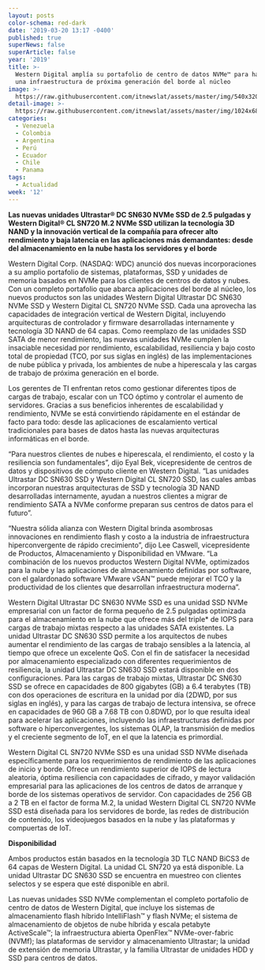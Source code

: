 ```yaml
---
layout: posts
color-schema: red-dark
date: '2019-03-20 13:17 -0400'
published: true
superNews: false
superArticle: false
year: '2019'
title: >-
  Western Digital amplía su portafolio de centro de datos NVMe™ para habilitar
  una infraestructura de próxima generación del borde al núcleo  
image: >-
  https://raw.githubusercontent.com/itnewslat/assets/master/img/540x320/WD-Ultra-630-720-p.jpg
detail-image: >-
  https://raw.githubusercontent.com/itnewslat/assets/master/img/1024x680/WD-Ultra-630-720-g.jpg
categories:
  - Venezuela
  - Colombia
  - Argentina
  - Perú
  - Ecuador
  - Chile
  - Panama
tags:
  - Actualidad
week: '12'
---
```

**Las nuevas unidades Ultrastar® DC SN630 NVMe SSD de 2.5 pulgadas y Western Digital® CL SN720 M.2 NVMe SSD utilizan la tecnología 3D NAND y la innovación vertical de la compañía para ofrecer alto rendimiento y baja latencia en las aplicaciones más demandantes: desde del almacenamiento en la nube hasta los servidores y el borde** 

Western Digital Corp. (NASDAQ: WDC) anunció dos nuevas incorporaciones a su amplio portafolio de sistemas, plataformas, SSD y unidades de memoria basados en NVMe para los clientes de centros de datos y nubes. Con un completo portafolio que abarca aplicaciones del borde al núcleo, los nuevos productos son las unidades Western Digital Ultrastar DC SN630 NVMe SSD y Western Digital CL SN720 NVMe SSD. Cada una aprovecha las capacidades de integración vertical de Western Digital, incluyendo arquitecturas de controlador y firmware desarrolladas internamente y tecnología 3D NAND de 64 capas. Como reemplazo de las unidades SSD SATA de menor rendimiento, las nuevas unidades NVMe cumplen la insaciable necesidad por rendimiento, escalabilidad, resiliencia y bajo costo total de propiedad (TCO, por sus siglas en inglés) de las implementaciones de nube pública y privada, los ambientes de nube a hiperescala y las cargas de trabajo de próxima generación en el borde.   

Los gerentes de TI enfrentan retos como gestionar diferentes tipos de cargas de trabajo, escalar con un TCO óptimo y controlar el aumento de servidores. Gracias a sus beneficios inherentes de escalabilidad y rendimiento, NVMe se está convirtiendo rápidamente en el estándar de facto para todo: desde las aplicaciones de escalamiento vertical tradicionales para bases de datos hasta las nuevas arquitecturas informáticas en el borde.  

“Para nuestros clientes de nubes e hiperescala, el rendimiento, el costo y la resiliencia son fundamentales”, dijo Eyal Bek, vicepresidente de centros de datos y dispositivos de cómputo cliente en Western Digital. “Las unidades Ultrastar DC SN630 SSD y Western Digital CL SN720 SSD, las cuales ambas incorporan nuestras arquitecturas de SSD y tecnología 3D NAND desarrolladas internamente, ayudan a nuestros clientes a migrar de rendimiento SATA a NVMe conforme preparan sus centros de datos para el futuro”.

“Nuestra sólida alianza con Western Digital brinda asombrosas innovaciones en rendimiento flash y costo a la industria de infraestructura hiperconvergente de rápido crecimiento”, dijo Lee Caswell, vicepresidente de Productos, Almacenamiento y Disponibilidad en VMware. “La combinación de los nuevos productos Western Digital NVMe, optimizados para la nube y las aplicaciones de almacenamiento definidas por software, con el galardonado software VMware vSAN™ puede mejorar el TCO y la productividad de los clientes que desarrollan infraestructura moderna”.
 
Western Digital Ultrastar DC SN630 NVMe SSD es una unidad SSD NVMe empresarial con un factor de forma pequeño de 2.5 pulgadas optimizada para el almacenamiento en la nube que ofrece más del triple* de IOPS para cargas de trabajo mixtas respecto a las unidades SATA existentes. La unidad Ultrastar DC SN630 SSD permite a los arquitectos de nubes aumentar el rendimiento de las cargas de trabajo sensibles a la latencia, al tiempo que ofrece un excelente QoS. Con el fin de satisfacer la necesidad por almacenamiento especializado con diferentes requerimientos de resiliencia, la unidad Ultrastar DC SN630 SSD estará disponible en dos configuraciones. Para las cargas de trabajo mixtas, Ultrastar DC SN630 SSD se ofrece en capacidades de 800 gigabytes (GB) a 6.4 terabytes (TB) con dos operaciones de escritura en la unidad por día (2DWD, por sus siglas en inglés), y para las cargas de trabajo de lectura intensiva, se ofrece en capacidades de 960 GB a 7.68 TB con 0.8DWD, por lo que resulta ideal para acelerar las aplicaciones, incluyendo las infraestructuras definidas por software o hiperconvergentes, los sistemas OLAP, la transmisión de medios y el creciente segmento de IoT, en el que la latencia es  primordial. 

Western Digital CL SN720 NVMe SSD es una unidad SSD NVMe diseñada específicamente para los requerimientos de rendimiento de las aplicaciones de inicio y borde. Ofrece un rendimiento superior de IOPS de lectura aleatoria, óptima resiliencia con capacidades de cifrado, y mayor validación empresarial para las aplicaciones de los centros de datos de arranque y borde de los sistemas operativos de servidor. Con capacidades de 256 GB a 2 TB en el factor de forma M.2, la unidad Western Digital CL SN720 NVMe SSD está diseñada para los servidores de borde, las redes de distribución de contenido, los videojuegos basados en la nube y las plataformas y compuertas de IoT. 

**Disponibilidad**

Ambos productos están basados en la tecnología 3D TLC NAND BiCS3 de 64 capas de Western Digital. La unidad CL SN720 ya está disponible. La unidad Ultrastar DC SN630 SSD se encuentra en muestreo con clientes selectos y se espera que esté disponible en abril.

Las nuevas unidades SSD NVMe complementan el completo portafolio de centro de datos de Western Digital, que incluye los sistemas de almacenamiento flash híbrido IntelliFlash™ y flash NVMe; el sistema de almacenamiento de objetos de nube híbrida y escala petabyte ActiveScale™; la infraestructura abierta OpenFlex™ NVMe-over-fabric (NVMf); las plataformas de servidor y almacenamiento Ultrastar;  la unidad de extensión de memoria Ultrastar, y la familia Ultrastar de unidades HDD y SSD para centros de datos. 